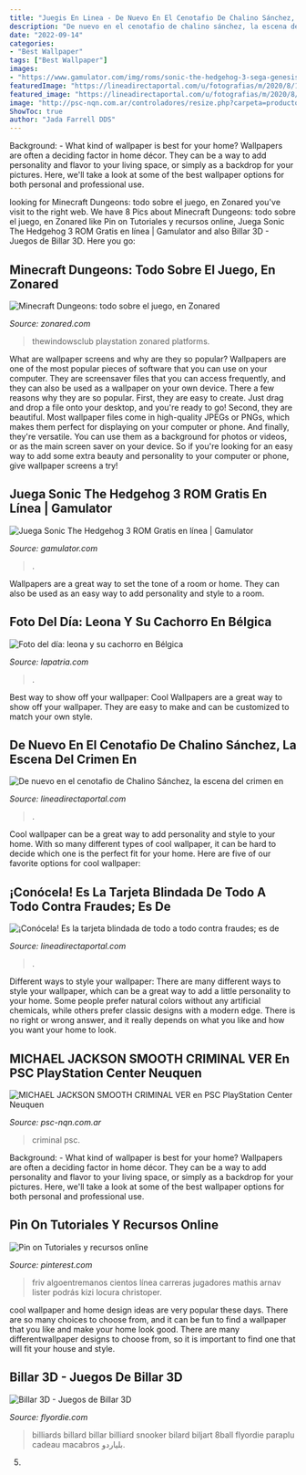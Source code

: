 ```yaml
---
title: "Juegis En Linea - De Nuevo En El Cenotafio De Chalino Sánchez, La Escena Del Crimen En"
description: "De nuevo en el cenotafio de chalino sánchez, la escena del crimen en"
date: "2022-09-14"
categories:
- "Best Wallpaper"
tags: ["Best Wallpaper"]
images:
- "https://www.gamulator.com/img/roms/sonic-the-hedgehog-3-sega-genesis-cover.jpg"
featuredImage: "https://lineadirectaportal.com/u/fotografias/m/2020/8/1/f800x450-43789_95235_5050.jpg"
featured_image: "https://lineadirectaportal.com/u/fotografias/m/2020/8/1/f800x450-43789_95235_5050.jpg"
image: "http://psc-nqn.com.ar/controladores/resize.php?carpeta=productos&amp;width=900&amp;height=0&amp;file=1428993106.jpg"
ShowToc: true
author: "Jada Farrell DDS"
---
```



Background: - What kind of wallpaper is best for your home?
Wallpapers are often a deciding factor in home décor. They can be a way to add personality and flavor to your living space, or simply as a backdrop for your pictures. Here, we'll take a look at some of the best wallpaper options for both personal and professional use.

	

		
looking for Minecraft Dungeons: todo sobre el juego, en Zonared you've visit to the right web. We have 8 Pics about Minecraft Dungeons: todo sobre el juego, en Zonared like Pin on Tutoriales y recursos online, Juega Sonic The Hedgehog 3 ROM Gratis en línea | Gamulator and also Billar 3D - Juegos de Billar 3D. Here you go:
		
    
## Minecraft Dungeons: Todo Sobre El Juego, En Zonared

<img loading=lazy src="https://www.zonared.com/images/juegos/portada/5000/5677-h.jpg" onerror="this.onerror=null;this.src='https://tse3.mm.bing.net/th?id=OIP.__RmnSJGrYeV_fYENzNTwwHaDt&amp;pid=15.1';" alt="Minecraft Dungeons: todo sobre el juego, en Zonared">

_Source: zonared.com_

>thewindowsclub playstation zonared platforms. 

	

What are wallpaper screens and why are they so popular?
Wallpapers are one of the most popular pieces of software that you can use on your computer. They are screensaver files that you can access frequently, and they can also be used as a wallpaper on your own device. There a few reasons why they are so popular. First, they are easy to create. Just drag and drop a file onto your desktop, and you're ready to go! Second, they are beautiful. Most wallpaper files come in high-quality JPEGs or PNGs, which makes them perfect for displaying on your computer or phone. And finally, they're versatile. You can use them as a background for photos or videos, or as the main screen saver on your device. So if you're looking for an easy way to add some extra beauty and personality to your computer or phone, give wallpaper screens a try!

    
## Juega Sonic The Hedgehog 3 ROM Gratis En Línea | Gamulator

<img loading=lazy src="https://www.gamulator.com/img/roms/sonic-the-hedgehog-3-sega-genesis-cover.jpg" onerror="this.onerror=null;this.src='https://tse1.mm.bing.net/th?id=OIP.hM7hUCBq5zcaCAxf6MGD0gHaKh&amp;pid=15.1';" alt="Juega Sonic The Hedgehog 3 ROM Gratis en línea | Gamulator">

_Source: gamulator.com_

>. 

	

Wallpapers are a great way to set the tone of a room or home. They can also be used as an easy way to add personality and style to a room.

    
## Foto Del Día: Leona Y Su Cachorro En Bélgica

<img loading=lazy src="https://www.lapatria.com/sites/default/files/imagenprincipal/2013/Mayo/leona_-_belgica_j01.jpg" onerror="this.onerror=null;this.src='https://tse1.mm.bing.net/th?id=OIP.ssRJ8lC2okd8goZE6IrtuQHaJ7&amp;pid=15.1';" alt="Foto del día: leona y su cachorro en Bélgica">

_Source: lapatria.com_

>. 

	

Best way to show off your wallpaper:
Cool Wallpapers are a great way to show off your wallpaper. They are easy to make and can be customized to match your own style.

    
## De Nuevo En El Cenotafio De Chalino Sánchez, La Escena Del Crimen En

<img loading=lazy src="https://lineadirectaportal.com/u/fotografias/m/2020/8/1/f800x450-43789_95235_5050.jpg" onerror="this.onerror=null;this.src='https://tse1.mm.bing.net/th?id=OIP.D1UXzncOAt-lH246BySWQQHaEK&amp;pid=15.1';" alt="De nuevo en el cenotafio de Chalino Sánchez, la escena del crimen en">

_Source: lineadirectaportal.com_

>. 

	

Cool wallpaper can be a great way to add personality and style to your home. With so many different types of cool wallpaper, it can be hard to decide which one is the perfect fit for your home. Here are five of our favorite options for cool wallpaper: 

    
## ¡Conócela! Es La Tarjeta Blindada De Todo A Todo Contra Fraudes; Es De

<img loading=lazy src="https://lineadirectaportal.com/u/fotografias/m/2021/6/22/f1280x720-136043_267718_5050.jpeg" onerror="this.onerror=null;this.src='https://tse3.mm.bing.net/th?id=OIP.j_YFOoOIyZ9wy3ww_Hu08wHaEK&amp;pid=15.1';" alt="¡Conócela! Es la tarjeta blindada de todo a todo contra fraudes; es de">

_Source: lineadirectaportal.com_

>. 

	

Different ways to style your wallpaper:
There are many different ways to style your wallpaper, which can be a great way to add a little personality to your home. Some people prefer natural colors without any artificial chemicals, while others prefer classic designs with a modern edge. There is no right or wrong answer, and it really depends on what you like and how you want your home to look.

    
## MICHAEL JACKSON SMOOTH CRIMINAL VER En PSC PlayStation Center Neuquen

<img loading=lazy src="http://psc-nqn.com.ar/controladores/resize.php?carpeta=productos&amp;width=900&amp;height=0&amp;file=1428993106.jpg" onerror="this.onerror=null;this.src='https://tse4.mm.bing.net/th?id=OIP.Cr5rEMceU2MfpP4YhwcgGAHaKd&amp;pid=15.1';" alt="MICHAEL JACKSON SMOOTH CRIMINAL VER en PSC PlayStation Center Neuquen">

_Source: psc-nqn.com.ar_

>criminal psc. 

	

Background: - What kind of wallpaper is best for your home?
Wallpapers are often a deciding factor in home décor. They can be a way to add personality and flavor to your living space, or simply as a backdrop for your pictures. Here, we'll take a look at some of the best wallpaper options for both personal and professional use.

    
## Pin On Tutoriales Y Recursos Online

<img loading=lazy src="https://i.pinimg.com/736x/02/4f/1e/024f1e7f82907c79a5d41b7d14eeba50.jpg" onerror="this.onerror=null;this.src='https://tse2.mm.bing.net/th?id=OIP.ZDgrvMgwjRp33M6nl-4h9wHaEV&amp;pid=15.1';" alt="Pin on Tutoriales y recursos online">

_Source: pinterest.com_

>friv algoentremanos cientos línea carreras jugadores mathis arnav lister podrás kizi locura christoper. 

	

cool wallpaper and home design ideas are very popular these days. There are so many choices to choose from, and it can be fun to find a wallpaper that you like and make your home look good. There are many differentwallpaper designs to choose from, so it is important to find one that will fit your house and style.

    
## Billar 3D - Juegos De Billar 3D

<img loading=lazy src="https://www.flyordie.com/billiard/images/ss_8ball.jpg" onerror="this.onerror=null;this.src='https://tse4.mm.bing.net/th?id=OIP.ywrl_MfGy1Y7JQ3rWYQlWwHaEG&amp;pid=15.1';" alt="Billar 3D - Juegos de Billar 3D">

_Source: flyordie.com_

>billiards billard billar billiard snooker bilard biljart 8ball flyordie paraplu cadeau macabros بلياردو. 

	

5.

